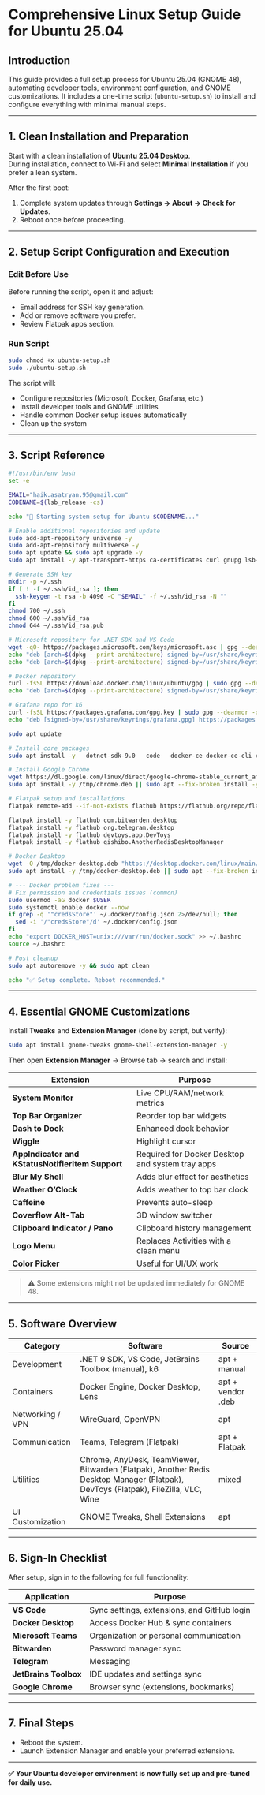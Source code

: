 # Comprehensive Linux Setup Guide for Ubuntu 25.04

## Introduction

This guide provides a full setup process for Ubuntu 25.04 (GNOME 48), automating developer tools, environment configuration, and GNOME customizations.
It includes a one-time script (`ubuntu-setup.sh`) to install and configure everything with minimal manual steps.

---

## 1. Clean Installation and Preparation

Start with a clean installation of **Ubuntu 25.04 Desktop**.  
During installation, connect to Wi-Fi and select **Minimal Installation** if you prefer a lean system.

After the first boot:

1. Complete system updates through **Settings → About → Check for Updates**.
2. Reboot once before proceeding.

---

## 2. Setup Script Configuration and Execution

### Edit Before Use

Before running the script, open it and adjust:

- Email address for SSH key generation.
- Add or remove software you prefer.
- Review Flatpak apps section.

### Run Script

```bash
sudo chmod +x ubuntu-setup.sh
sudo ./ubuntu-setup.sh
```

The script will:

- Configure repositories (Microsoft, Docker, Grafana, etc.)
- Install developer tools and GNOME utilities
- Handle common Docker setup issues automatically
- Clean up the system

---

## 3. Script Reference

```bash
#!/usr/bin/env bash
set -e

EMAIL="haik.asatryan.95@gmail.com"
CODENAME=$(lsb_release -cs)

echo "🚀 Starting system setup for Ubuntu $CODENAME..."

# Enable additional repositories and update
sudo add-apt-repository universe -y
sudo add-apt-repository multiverse -y
sudo apt update && sudo apt upgrade -y
sudo apt install -y apt-transport-https ca-certificates curl gnupg lsb-release software-properties-common unzip flatpak gnome-software-plugin-flatpak

# Generate SSH key
mkdir -p ~/.ssh
if [ ! -f ~/.ssh/id_rsa ]; then
  ssh-keygen -t rsa -b 4096 -C "$EMAIL" -f ~/.ssh/id_rsa -N ""
fi
chmod 700 ~/.ssh
chmod 600 ~/.ssh/id_rsa
chmod 644 ~/.ssh/id_rsa.pub

# Microsoft repository for .NET SDK and VS Code
wget -qO- https://packages.microsoft.com/keys/microsoft.asc | gpg --dearmor | sudo tee /usr/share/keyrings/microsoft.gpg > /dev/null
echo "deb [arch=$(dpkg --print-architecture) signed-by=/usr/share/keyrings/microsoft.gpg] https://packages.microsoft.com/repos/code stable main" | sudo tee /etc/apt/sources.list.d/vscode.list
echo "deb [arch=$(dpkg --print-architecture) signed-by=/usr/share/keyrings/microsoft.gpg] https://packages.microsoft.com/repos/microsoft-ubuntu-$CODENAME-prod $CODENAME main" | sudo tee /etc/apt/sources.list.d/microsoft.list

# Docker repository
curl -fsSL https://download.docker.com/linux/ubuntu/gpg | sudo gpg --dearmor -o /usr/share/keyrings/docker.gpg
echo "deb [arch=$(dpkg --print-architecture) signed-by=/usr/share/keyrings/docker.gpg] https://download.docker.com/linux/ubuntu $CODENAME stable" | sudo tee /etc/apt/sources.list.d/docker.list

# Grafana repo for k6
curl -fsSL https://packages.grafana.com/gpg.key | sudo gpg --dearmor -o /usr/share/keyrings/grafana.gpg
echo "deb [signed-by=/usr/share/keyrings/grafana.gpg] https://packages.grafana.com/oss/deb stable main" | sudo tee /etc/apt/sources.list.d/grafana.list

sudo apt update

# Install core packages
sudo apt install -y   dotnet-sdk-9.0   code   docker-ce docker-ce-cli containerd.io docker-buildx-plugin docker-compose-plugin   wireguard openvpn   teams   anydesk teamviewer   gnome-tweaks gnome-shell-extension-manager gnome-shell-extensions   vlc filezilla   wine winetricks   k6

# Install Google Chrome
wget https://dl.google.com/linux/direct/google-chrome-stable_current_amd64.deb -O /tmp/chrome.deb
sudo apt install -y /tmp/chrome.deb || sudo apt --fix-broken install -y

# Flatpak setup and installations
flatpak remote-add --if-not-exists flathub https://flathub.org/repo/flathub.flatpakrepo

flatpak install -y flathub com.bitwarden.desktop
flatpak install -y flathub org.telegram.desktop
flatpak install -y flathub devtoys.app.DevToys
flatpak install -y flathub qishibo.AnotherRedisDesktopManager

# Docker Desktop
wget -O /tmp/docker-desktop.deb "https://desktop.docker.com/linux/main/amd64/docker-desktop-latest.deb"
sudo apt install -y /tmp/docker-desktop.deb || sudo apt --fix-broken install -y

# --- Docker problem fixes ---
# Fix permission and credentials issues (common)
sudo usermod -aG docker $USER
sudo systemctl enable docker --now
if grep -q '"credsStore"' ~/.docker/config.json 2>/dev/null; then
  sed -i '/"credsStore"/d' ~/.docker/config.json
fi
echo "export DOCKER_HOST=unix:///var/run/docker.sock" >> ~/.bashrc
source ~/.bashrc

# Post cleanup
sudo apt autoremove -y && sudo apt clean

echo "✅ Setup complete. Reboot recommended."
```

---

## 4. Essential GNOME Customizations

Install **Tweaks** and **Extension Manager** (done by script, but verify):

```bash
sudo apt install gnome-tweaks gnome-shell-extension-manager -y
```

Then open **Extension Manager** → Browse tab → search and install:

| Extension                                        | Purpose                                          |
| ------------------------------------------------ | ------------------------------------------------ |
| **System Monitor**                               | Live CPU/RAM/network metrics                     |
| **Top Bar Organizer**                            | Reorder top bar widgets                          |
| **Dash to Dock**                                 | Enhanced dock behavior                           |
| **Wiggle**                                       | Highlight cursor                                 |
| **AppIndicator and KStatusNotifierItem Support** | Required for Docker Desktop and system tray apps |
| **Blur My Shell**                                | Adds blur effect for aesthetics                  |
| **Weather O’Clock**                              | Adds weather to top bar clock                    |
| **Caffeine**                                     | Prevents auto-sleep                              |
| **Coverflow Alt-Tab**                            | 3D window switcher                               |
| **Clipboard Indicator / Pano**                   | Clipboard history management                     |
| **Logo Menu**                                    | Replaces Activities with a clean menu            |
| **Color Picker**                                 | Useful for UI/UX work                            |

> ⚠️ Some extensions might not be updated immediately for GNOME 48.

---

## 5. Software Overview

| Category         | Software                                                                                                                           | Source            |
| ---------------- | ---------------------------------------------------------------------------------------------------------------------------------- | ----------------- |
| Development      | .NET 9 SDK, VS Code, JetBrains Toolbox (manual), k6                                                                                | apt + manual      |
| Containers       | Docker Engine, Docker Desktop, Lens                                                                                                | apt + vendor .deb |
| Networking / VPN | WireGuard, OpenVPN                                                                                                                 | apt               |
| Communication    | Teams, Telegram (Flatpak)                                                                                                          | apt + Flatpak     |
| Utilities        | Chrome, AnyDesk, TeamViewer, Bitwarden (Flatpak), Another Redis Desktop Manager (Flatpak), DevToys (Flatpak), FileZilla, VLC, Wine | mixed             |
| UI Customization | GNOME Tweaks, Shell Extensions                                                                                                     | apt               |

---

## 6. Sign-In Checklist

After setup, sign in to the following for full functionality:

| Application           | Purpose                                     |
| --------------------- | ------------------------------------------- |
| **VS Code**           | Sync settings, extensions, and GitHub login |
| **Docker Desktop**    | Access Docker Hub & sync containers         |
| **Microsoft Teams**   | Organization or personal communication      |
| **Bitwarden**         | Password manager sync                       |
| **Telegram**          | Messaging                                   |
| **JetBrains Toolbox** | IDE updates and settings sync               |
| **Google Chrome**     | Browser sync (extensions, bookmarks)        |

---

## 7. Final Steps

- Reboot the system.
- Launch Extension Manager and enable your preferred extensions.

---

**✅ Your Ubuntu developer environment is now fully set up and pre-tuned for daily use.**
